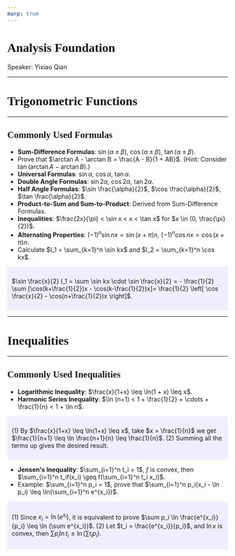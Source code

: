 ```yaml
---
marp: true
---
```

<style>
  section {
    font-family: 'LXGW Bright';
  }

  h1, h2, h3 {
    font-family: 'LXGW Bright';
  }
</style>
<style>
img[alt~="center"] {
  display: block;
  margin: 0 auto;
}
</style>
<style>
.note {
  background-color: #eef;
  padding: 10px;
  margin: 10px 0;
  text-align: left;
}
.trick {
  background-color: #fee;
  padding: 10px;
  margin: 10px 0;
  text-align: left;
}
</style>

# Analysis Foundation

Speaker: Yixiao Qian

---

# Trigonometric Functions

---

## Commonly Used Formulas

- **Sum-Difference Formulas**: $\sin (\alpha \pm \beta)$, $\cos(\alpha \pm \beta)$, $\tan (\alpha \pm \beta)$.
- Prove that $\arctan A - \arctan B = \frac{A - B}{1 + AB}$. (Hint: Consider $\tan (\arctan A - \arctan B)$.)
- **Universal Formulas**: $\sin \alpha$, $\cos \alpha$, $\tan \alpha$.
- **Double Angle Formulas**: $\sin 2\alpha$, $\cos 2\alpha$, $\tan 2\alpha$.
- **Half Angle Formulas**: $\sin \frac{\alpha}{2}$, $\cos \frac{\alpha}{2}$, $\tan \frac{\alpha}{2}$.
- **Product-to-Sum and Sum-to-Product**: Derived from Sum-Difference Formulas.
- **Inequalities**: $\frac{2x}{\pi} < \sin x < x < \tan x$ for $x \in (0, \frac{\pi}{2})$.
- **Alternating Properties**: $(-1)^n \sin nx = \sin (x+\pi)n$, $(-1)^n \cos nx = \cos (x + \pi)n$.
- Calculate $I_1 = \sum_{k=1}^n \sin kx$ and $I_2 = \sum_{k=1}^n \cos kx$.

<div class=note>

$\sin \frac{x}{2} I_1 = \sum \sin kx \cdot \sin \frac{x}{2} = - \frac{1}{2} \sum [\cos(k+\frac{1}{2})x - \cos(k-\frac{1}{2})x]= \frac{1}{2} \left[ \cos \frac{x}{2} - \cos(n+\frac{1}{2})x \right]$.

</div>

---

# Inequalities

---

## Commonly Used Inequalities

- **Logarithmic Inequality**: $\frac{x}{1+x} \leq \ln(1 + x) \leq x$.
- **Harmonic Series Inequality**: $\ln (n+1) < 1 + \frac{1}{2} + \cdots + \frac{1}{n} < 1 + \ln n$.

<div class=note>

(1) By $\frac{x}{1+x} \leq \ln(1+x) \leq x$, take $x = \frac{1}{n}$ we get $\frac{1}{n+1} \leq \ln \frac{n+1}{n} \leq \frac{1}{n}$.
(2) Summing all the terms up gives the desired result.

</div>

- **Jensen's Inequality**: $\sum_{i=1}^n t_i = 1$, $f$ is convex, then $\sum_{i=1}^n t_if(x_i) \geq f(\sum_{i=1}^n t_i x_i)$.
- Example: $\sum_{i=1}^n p_i = 1$, prove that $\sum_{i=1}^n p_i(x_i - \ln p_i) \leq \ln(\sum_{i=1}^n e^{x_i})$.

<div class=note>

(1) Since $x_i = \ln(e^{x_i})$, it is equivalent to prove $\sum p_i \ln \frac{e^{x_i}}{p_i} \leq \ln (\sum e^{x_i})$.
(2) Let $t_i = \frac{e^{x_i}}{p_i}$, and $\ln x$ is convex, then $\sum p_i \ln t_i \leq \ln (\sum t_ip_i)$.

</div>



